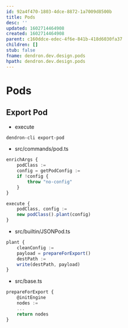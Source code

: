```yaml
---
id: 92a4f470-1803-4dce-8872-1a7009d8500b
title: Pods
desc: ''
updated: 1602714464908
created: 1602714464908
parent: c160ddce-edec-4f6e-841b-418d6030fa37
children: []
stub: false
fname: dendron.dev.design.pods
hpath: dendron.dev.design.pods
---
```

# Pods

## Export Pod

- execute

```sh
dendron-cli export-pod
```

- src/commands/pod.ts

```ts
enrichArgs {
    podClass :=
    config = getPodConfig :=
    if !config {
        throw "no-config"
    }
}

execute {
    podClass, config :=
    new podClass().plant(config)
}
```

- src/builtin/JSONPod.ts

```ts
plant {
    cleanConfig :=
    payload = prepareForExport()
    destPath :=
    write(destPath, payload)
}
```

- src/base.ts

```ts
prepareForExport {
    @initEngine
    nodes :=
    ...
    return nodes
}
```
